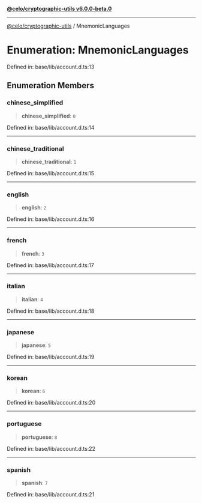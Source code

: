 [**@celo/cryptographic-utils v6.0.0-beta.0**](../README.md)

***

[@celo/cryptographic-utils](../globals.md) / MnemonicLanguages

# Enumeration: MnemonicLanguages

Defined in: base/lib/account.d.ts:13

## Enumeration Members

### chinese\_simplified

> **chinese\_simplified**: `0`

Defined in: base/lib/account.d.ts:14

***

### chinese\_traditional

> **chinese\_traditional**: `1`

Defined in: base/lib/account.d.ts:15

***

### english

> **english**: `2`

Defined in: base/lib/account.d.ts:16

***

### french

> **french**: `3`

Defined in: base/lib/account.d.ts:17

***

### italian

> **italian**: `4`

Defined in: base/lib/account.d.ts:18

***

### japanese

> **japanese**: `5`

Defined in: base/lib/account.d.ts:19

***

### korean

> **korean**: `6`

Defined in: base/lib/account.d.ts:20

***

### portuguese

> **portuguese**: `8`

Defined in: base/lib/account.d.ts:22

***

### spanish

> **spanish**: `7`

Defined in: base/lib/account.d.ts:21
